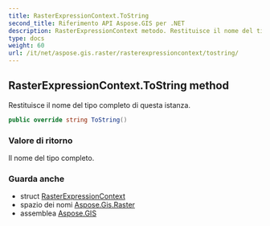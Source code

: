 ```yaml
---
title: RasterExpressionContext.ToString
second_title: Riferimento API Aspose.GIS per .NET
description: RasterExpressionContext metodo. Restituisce il nome del tipo completo di questa istanza.
type: docs
weight: 60
url: /it/net/aspose.gis.raster/rasterexpressioncontext/tostring/
---
```

## RasterExpressionContext.ToString method

Restituisce il nome del tipo completo di questa istanza.

```csharp
public override string ToString()
```

### Valore di ritorno

Il nome del tipo completo.

### Guarda anche

* struct [RasterExpressionContext](../)
* spazio dei nomi [Aspose.Gis.Raster](../../rasterexpressioncontext/)
* assemblea [Aspose.GIS](../../../)


